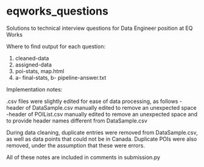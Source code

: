 # eqworks_questions
Solutions to technical interview questions for Data Engineer position at EQ Works

Where to find output for each question:
1) cleaned-data
2) assigned-data
3) poi-stats, map.html
4) a- final-stats, b- pipeline-answer.txt

Implementation notes:

.csv files were slightly edited for ease of data processing, as follows
-header of DataSample.csv manually edited to remove an unexpected space
-header of POIList.csv manually edited to remove an unexpected space and to provide header names different from DataSample.csv

During data cleaning, duplicate entries were removed from DataSample.csv, as well as data points that could not be in Canada.
Duplicate POIs were also removed, under the assumption that these were errors.

All of these notes are included in comments in submission.py
